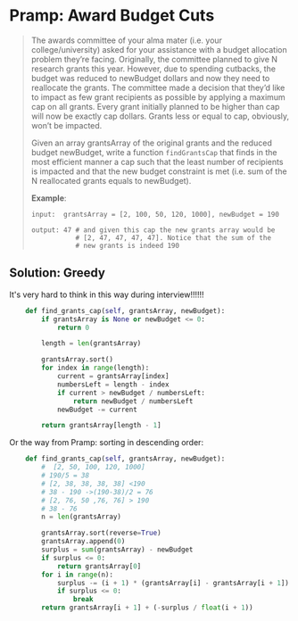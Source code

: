 # Pramp: Award Budget Cuts

> The awards committee of your alma mater \(i.e. your college/university\) asked for your assistance with a budget allocation problem they’re facing. Originally, the committee planned to give N research grants this year. However, due to spending cutbacks, the budget was reduced to newBudget dollars and now they need to reallocate the grants. The committee made a decision that they’d like to impact as few grant recipients as possible by applying a maximum cap on all grants. Every grant initially planned to be higher than cap will now be exactly cap dollars. Grants less or equal to cap, obviously, won’t be impacted.
>
> Given an array grantsArray of the original grants and the reduced budget newBudget, write a function `findGrantsCap` that finds in the most efficient manner a cap such that the least number of recipients is impacted and that the new budget constraint is met \(i.e. sum of the N reallocated grants equals to newBudget\).
>
> **Example**:
>
> ```text
> input:  grantsArray = [2, 100, 50, 120, 1000], newBudget = 190
>
> output: 47 # and given this cap the new grants array would be
>            # [2, 47, 47, 47, 47]. Notice that the sum of the
>            # new grants is indeed 190
> ```

## Solution: Greedy

It's very hard to think in this way during interview!!!!!!

```python
    def find_grants_cap(self, grantsArray, newBudget):
        if grantsArray is None or newBudget <= 0:
            return 0

        length = len(grantsArray)

        grantsArray.sort()
        for index in range(length):
            current = grantsArray[index]
            numbersLeft = length - index
            if current > newBudget / numbersLeft:
                return newBudget / numbersLeft
            newBudget -= current

        return grantsArray[length - 1]
```

Or the way from Pramp: sorting in descending order:

```python
    def find_grants_cap(self, grantsArray, newBudget):
        #  [2, 50, 100, 120, 1000]
        # 190/5 = 38
        # [2, 38, 38, 38, 38] <190
        # 38 - 190 ->(190-38)/2 = 76
        # [2, 76, 50 ,76, 76] > 190
        # 38 - 76
        n = len(grantsArray)

        grantsArray.sort(reverse=True)
        grantsArray.append(0)
        surplus = sum(grantsArray) - newBudget
        if surplus <= 0:
            return grantsArray[0]
        for i in range(n):
            surplus -= (i + 1) * (grantsArray[i] - grantsArray[i + 1])
            if surplus <= 0:
                break
        return grantsArray[i + 1] + (-surplus / float(i + 1))
```

